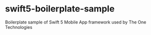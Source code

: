 # swift5-boilerplate-sample
Boilerplate sample of Swift 5 Mobile App framework used by The One Technologies
